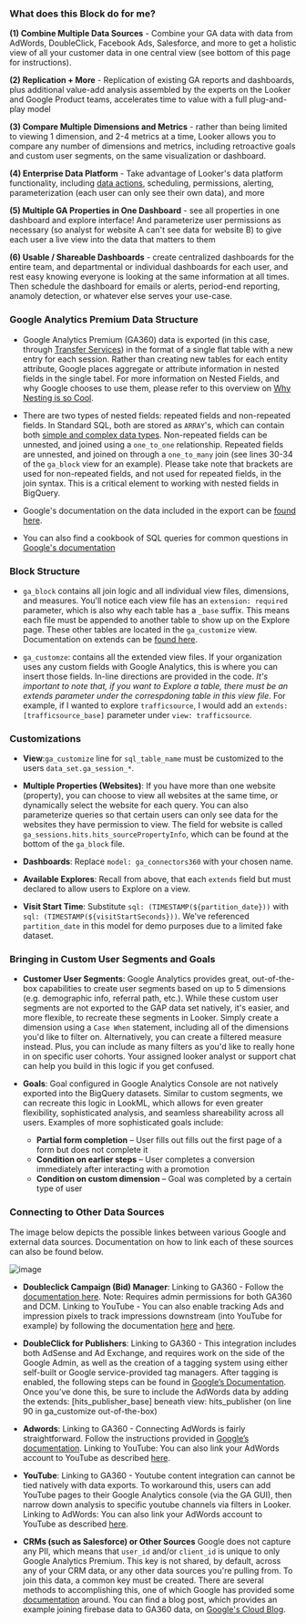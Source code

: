 ### What does this Block do for me?
**(1) Combine Multiple Data Sources** - Combine your GA data with data from AdWords, DoubleClick, Facebook Ads, Salesforce, and more to get a holistic view of all your customer data in one central view (see bottom of this page for instructions).

**(2) Replication + More** - Replication of existing GA reports and dashboards, plus additional value-add analysis assembled by the experts on the Looker and Google Product teams, accelerates time to value with a full plug-and-play model

**(3) Compare Multiple Dimensions and Metrics** - rather than being limited to viewing 1 dimension, and 2-4 metrics at a time, Looker allows you to compare any number of dimensions and metrics, including retroactive goals and custom user segments, on the same visualization or dashboard.

**(4) Enterprise Data Platform** - Take advantage of Looker's data platform functionality, including [data actions](https://discourse.looker.com/t/data-actions/3573), scheduling, permissions, alerting, parameterization (each user can only see their own data), and more

**(5) Multiple GA Properties in One Dashboard** - see all properties in one dashboard and explore interface! And parameterize user permissions as necessary (so analyst for website A can't see data for website B) to give each user a live view into the data that matters to them

**(6) Usable / Shareable Dashboards** - create centralized dashboards for the entire team, and departmental or individual dashboards for each user, and rest easy knowing everyone is looking at the same information at all times. Then schedule the dashboard for emails or alerts, period-end reporting, anamoly detection, or whatever else serves your use-case.


### Google Analytics Premium Data Structure

* Google Analytics Premium (GA360) data is exported (in this case, through [Transfer Services](https://cloud.google.com/bigquery/transfer/)) in the format of a single flat table with a new entry for each session. Rather than creating new tables for each entity attribute, Google places aggregate or attribute information in nested fields in the single tabel. For more information on Nested Fields, and why Google chooses to use them, please refer to this overview on [Why Nesting is so Cool](https://discourse.looker.com/t/why-nesting-is-so-cool/4182).

* There are two types of nested fields: repeated fields and non-repeated fields. In Standard SQL, both are stored as ``ARRAY``'s, which can contain both [simple and complex data types](https://cloud.google.com/bigquery/docs/reference/standard-sql/arrays). Non-repeated fields can be unnested, and joined using a ``one_to_one`` relationship. Repeated fields are unnested, and joined on through a ``one_to_many`` join (see lines 30-34 of the ``ga_block`` view for an example). Please take note that brackets are used for non-repeated fields, and not used for repeated fields, in the join syntax. This is a critical element to working with nested fields in BigQuery.

* Google's documentation on the data included in the export can be [found here](https://support.google.com/analytics/answer/3437719?hl=en).

* You can also find a cookbook of SQL queries for common questions in [Google's documentation](https://support.google.com/analytics/answer/4419694?hl=en&ref_topic=3416089#query6_SequenceOfHits)


### Block Structure

* ``ga_block`` contains all join logic and all individual view files, dimensions, and measures. You'll notice each view file has an ``extension: required`` parameter, which is also why each table has a ``_base`` suffix. This means each file must be appended to another table to show up on the Explore page. These other tables are located in the ``ga_customize`` view. Documentation on extends can be [found here](https://looker.com/docs/data-modeling/learning-lookml/extends?version=4.10&lookml=new).

* ``ga_customze``: contains all the extended view files. If your organization uses any custom fields with Google Analytics, this is where you can insert those fields. In-line directions are provided in the code. *_It's important to note that, if you want to Explore a table, there must be an extends parameter under the correspdoning table in this view file_*. For example, if I wanted to explore ``trafficsource``, I would add an ``extends: [trafficsource_base]`` parameter under ``view: trafficsource``.

### Customizations

* **View**:``ga_customize`` line for ``sql_table_name`` must be customized to the users ``data_set.ga_session_*``.

* **Multiple Properties (Websites)**: If you have more than one website (property), you can choose to view all websites at the same time, or dynamically select the website for each query. You can also parameterize queries so that certain users can only see data for the websites they have permission to view. The field for website is called ``ga_sessions.hits.hits_sourcePropertyInfo``, which can be found at the bottom of the ``ga_block`` file.

* **Dashboards**: Replace ``model: ga_connectors360`` with your chosen name.

* **Available Explores**: Recall from above, that each ``extends`` field but must declared to allow users to Explore on a view.

* **Visit Start Time**: Substitute `sql: (TIMESTAMP(${partition_date}))` with `sql: (TIMESTAMP(${visitStartSeconds}))`. We've referenced `partition_date` in this model for demo purposes due to a limited fake dataset.

### Bringing in Custom User Segments and Goals

* **Customer User Segments**: Google Analytics provides great, out-of-the-box capabilities to create user segments based on up to 5 dimensions (e.g. demographic info, referral path, etc.). While these custom user segments are not exported to the GAP data set natively, it's easier, and more flexible, to recreate these segments in Looker. Simply create a dimension using a `Case When` statement, including all of the dimensions you'd like to filter on. Alternatively, you can create a filtered measure instead. Plus, you can include as many filters as you'd like to really hone in on specific user cohorts. Your assigned looker analyst or support chat can help you build in this logic if you get confused.

* **Goals**: Goal configured in Google Analytics Console are not natively exported into the BigQuery datasets. Similar to custom segments, we can recreate this logic in LookML, which allows for even greater flexibility, sophisticated analysis, and seamless shareability across all users. Examples of more sophisticated goals include:
  * **Partial form completion** – User fills out fills out the first page of a form but does not complete it
  * **Condition on earlier steps** – User completes a conversion immediately after interacting with a promotion
  * **Condition on custom dimension** – Goal was completed by a certain type of user


### Connecting to Other Data Sources

The image below depicts the possible linkes between various Google and external data sources. Documentation on how to link each of these sources can also be found below.

![image](https://cloud.githubusercontent.com/assets/9888083/25569596/2fcb070e-2dcf-11e7-80d8-873d2de373aa.png)


* **Doubleclick Campaign (Bid) Manager**: Linking to GA360 - Follow the [documentation here](https://support.google.com/analytics/answer/6318719?hl=en). Note: Requires admin permissions for both GA360 and DCM. Linking to YouTube - You can also enable tracking Ads and impression pixels to track impressions downstream (into YouTube for example) by following the documentation [here](https://support.google.com/dcm/answer/3040965) and [here](https://support.google.com/dcm/answer/2826133?hl=en&ref_topic=2826011).

* **DoubleClick for Publishers**: Linking to GA360 - This integration includes both AdSense and Ad Exchange, and requires work on the side of the Google Admin, as well as the creation of a tagging system using either self-built or Google service-provided tag managers. After tagging is enabled, the following steps can be found in [Google’s Documentation](https://support.google.com/analytics/answer/6371469?hl=en). Once you’ve done this, be sure to include the AdWords data by adding the extends: [hits_publisher_base] beneath view: hits_publisher (on line 90 in ga_customize out-of-the-box)

* **Adwords**: Linking to GA360 - Connecting AdWords is fairly straightforward. Follow the instructions provided in [Google’s documentation](https://support.google.com/adwords/answer/6209127?hl=en). Linking to YouTube: You can also link your AdWords account to YouTube as described [here](https://support.google.com/youtube/answer/3063482?hl=en&ref_topic=2973023).

* **YouTube**: Linking to GA360 - Youtube content integration can cannot be tied natively with data exports. To workaround this, users can add YouTube pages to their Google Analytics console (via the GA GUI), then narrow down analysis to specific youtube channels via filters in Looker. Linking to AdWords: You can also link your AdWords account to YouTube as described [here](https://support.google.com/youtube/answer/3063482?hl=en&ref_topic=2973023).

* **CRMs (such as Salesforce) or Other Sources** Google does not capture any PII, which means that ``user_id`` and/or ``client_id`` is unique to only Google Analytics Premium. This key is not shared, by default, across any of your CRM data, or any other data sources you're pulling from. To join this data, a common key must be created. There are several methods to accomplishing this, one of which Google has provided some [documentation](https://github.com/GoogleCloudPlatform/google-analytics-premium-bigquery-statistics) around. You can find a blog post, which provides an example joining firebase data to GA360 data, on [Google's Cloud Blog](https://cloud.google.com/blog/big-data/2017/04/how-to-do-cross-platform-analytics-with-google-bigquery).
